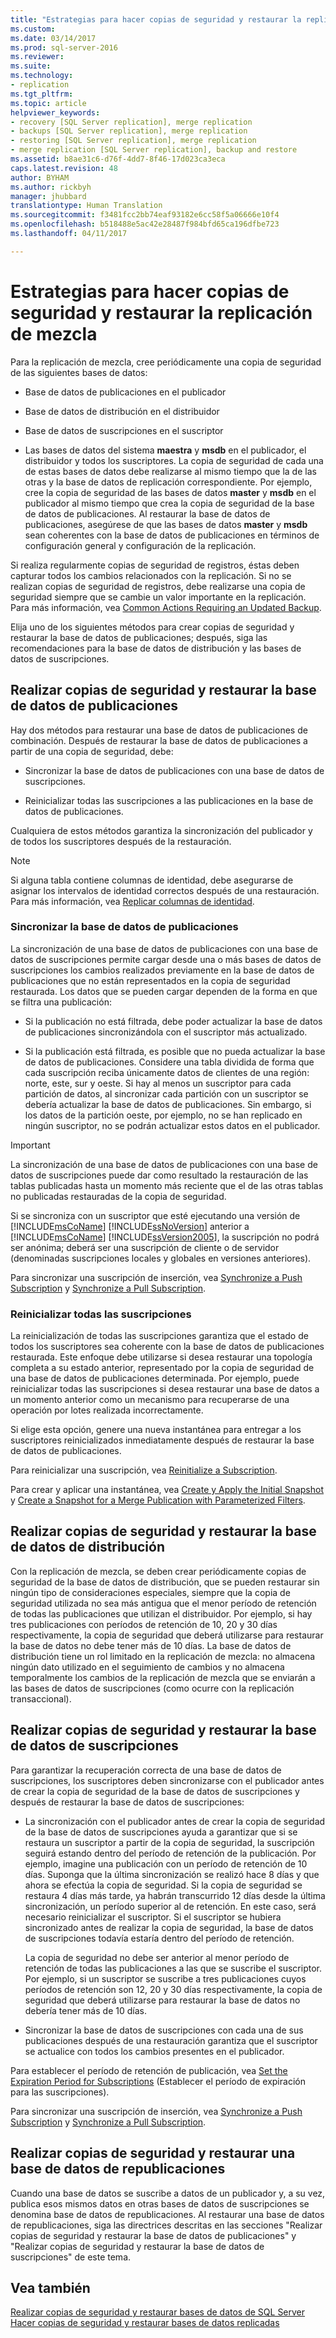 ```yaml
---
title: "Estrategias para hacer copias de seguridad y restaurar la replicación de mezcla | Microsoft Docs"
ms.custom: 
ms.date: 03/14/2017
ms.prod: sql-server-2016
ms.reviewer: 
ms.suite: 
ms.technology:
- replication
ms.tgt_pltfrm: 
ms.topic: article
helpviewer_keywords:
- recovery [SQL Server replication], merge replication
- backups [SQL Server replication], merge replication
- restoring [SQL Server replication], merge replication
- merge replication [SQL Server replication], backup and restore
ms.assetid: b8ae31c6-d76f-4dd7-8f46-17d023ca3eca
caps.latest.revision: 48
author: BYHAM
ms.author: rickbyh
manager: jhubbard
translationtype: Human Translation
ms.sourcegitcommit: f3481fcc2bb74eaf93182e6cc58f5a06666e10f4
ms.openlocfilehash: b518488e5ac42e28487f984bfd65ca196dfbe723
ms.lasthandoff: 04/11/2017

---
```

# <a name="strategies-for-backing-up-and-restoring-merge-replication"></a>Estrategias para hacer copias de seguridad y restaurar la replicación de mezcla
  Para la replicación de mezcla, cree periódicamente una copia de seguridad de las siguientes bases de datos:  
  
-   Base de datos de publicaciones en el publicador  
  
-   Base de datos de distribución en el distribuidor  
  
-   Base de datos de suscripciones en el suscriptor  
  
-   Las bases de datos del sistema **maestra** y **msdb** en el publicador, el distribuidor y todos los suscriptores. La copia de seguridad de cada una de estas bases de datos debe realizarse al mismo tiempo que la de las otras y la base de datos de replicación correspondiente. Por ejemplo, cree la copia de seguridad de las bases de datos **master** y **msdb** en el publicador al mismo tiempo que crea la copia de seguridad de la base de datos de publicaciones. Al restaurar la base de datos de publicaciones, asegúrese de que las bases de datos **master** y **msdb** sean coherentes con la base de datos de publicaciones en términos de configuración general y configuración de la replicación.  
  
 Si realiza regularmente copias de seguridad de registros, éstas deben capturar todos los cambios relacionados con la replicación. Si no se realizan copias de seguridad de registros, debe realizarse una copia de seguridad siempre que se cambie un valor importante en la replicación. Para más información, vea [Common Actions Requiring an Updated Backup](../../../relational-databases/replication/administration/common-actions-requiring-an-updated-backup.md).  
  
 Elija uno de los siguientes métodos para crear copias de seguridad y restaurar la base de datos de publicaciones; después, siga las recomendaciones para la base de datos de distribución y las bases de datos de suscripciones.  
  
## <a name="backing-up-and-restoring-the-publication-database"></a>Realizar copias de seguridad y restaurar la base de datos de publicaciones  
 Hay dos métodos para restaurar una base de datos de publicaciones de combinación. Después de restaurar la base de datos de publicaciones a partir de una copia de seguridad, debe:  
  
-   Sincronizar la base de datos de publicaciones con una base de datos de suscripciones.  
  
-   Reinicializar todas las suscripciones a las publicaciones en la base de datos de publicaciones.  
  
 Cualquiera de estos métodos garantiza la sincronización del publicador y de todos los suscriptores después de la restauración.  
  
> [!NOTE]  
>  Si alguna tabla contiene columnas de identidad, debe asegurarse de asignar los intervalos de identidad correctos después de una restauración. Para más información, vea [Replicar columnas de identidad](../../../relational-databases/replication/publish/replicate-identity-columns.md).  
  
### <a name="synchronizing-the-publication-database"></a>Sincronizar la base de datos de publicaciones  
 La sincronización de una base de datos de publicaciones con una base de datos de suscripciones permite cargar desde una o más bases de datos de suscripciones los cambios realizados previamente en la base de datos de publicaciones que no están representados en la copia de seguridad restaurada. Los datos que se pueden cargar dependen de la forma en que se filtra una publicación:  
  
-   Si la publicación no está filtrada, debe poder actualizar la base de datos de publicaciones sincronizándola con el suscriptor más actualizado.  
  
-   Si la publicación está filtrada, es posible que no pueda actualizar la base de datos de publicaciones. Considere una tabla dividida de forma que cada suscripción reciba únicamente datos de clientes de una región: norte, este, sur y oeste. Si hay al menos un suscriptor para cada partición de datos, al sincronizar cada partición con un suscriptor se debería actualizar la base de datos de publicaciones. Sin embargo, si los datos de la partición oeste, por ejemplo, no se han replicado en ningún suscriptor, no se podrán actualizar estos datos en el publicador.  
  
> [!IMPORTANT]  
>  La sincronización de una base de datos de publicaciones con una base de datos de suscripciones puede dar como resultado la restauración de las tablas publicadas hasta un momento más reciente que el de las otras tablas no publicadas restauradas de la copia de seguridad.  
  
 Si se sincroniza con un suscriptor que esté ejecutando una versión de [!INCLUDE[msCoName](../../../includes/msconame-md.md)] [!INCLUDE[ssNoVersion](../../../includes/ssnoversion-md.md)] anterior a [!INCLUDE[msCoName](../../../includes/msconame-md.md)] [!INCLUDE[ssVersion2005](../../../includes/ssversion2005-md.md)], la suscripción no podrá ser anónima; deberá ser una suscripción de cliente o de servidor (denominadas suscripciones locales y globales en versiones anteriores).  
  
 Para sincronizar una suscripción de inserción, vea [Synchronize a Push Subscription](../../../relational-databases/replication/synchronize-a-push-subscription.md) y [Synchronize a Pull Subscription](../../../relational-databases/replication/synchronize-a-pull-subscription.md).  
  
### <a name="reinitializing-all-subscriptions"></a>Reinicializar todas las suscripciones  
 La reinicialización de todas las suscripciones garantiza que el estado de todos los suscriptores sea coherente con la base de datos de publicaciones restaurada. Este enfoque debe utilizarse si desea restaurar una topología completa a su estado anterior, representado por la copia de seguridad de una base de datos de publicaciones determinada. Por ejemplo, puede reinicializar todas las suscripciones si desea restaurar una base de datos a un momento anterior como un mecanismo para recuperarse de una operación por lotes realizada incorrectamente.  
  
 Si elige esta opción, genere una nueva instantánea para entregar a los suscriptores reinicializados inmediatamente después de restaurar la base de datos de publicaciones.  
  
 Para reinicializar una suscripción, vea [Reinitialize a Subscription](../../../relational-databases/replication/reinitialize-a-subscription.md).  
  
 Para crear y aplicar una instantánea, vea [Create y Apply the Initial Snapshot](../../../relational-databases/replication/create-and-apply-the-initial-snapshot.md) y [Create a Snapshot for a Merge Publication with Parameterized Filters](../../../relational-databases/replication/create-a-snapshot-for-a-merge-publication-with-parameterized-filters.md).  
  
## <a name="backing-up-and-restoring-the-distribution-database"></a>Realizar copias de seguridad y restaurar la base de datos de distribución  
 Con la replicación de mezcla, se deben crear periódicamente copias de seguridad de la base de datos de distribución, que se pueden restaurar sin ningún tipo de consideraciones especiales, siempre que la copia de seguridad utilizada no sea más antigua que el menor período de retención de todas las publicaciones que utilizan el distribuidor. Por ejemplo, si hay tres publicaciones con períodos de retención de 10, 20 y 30 días respectivamente, la copia de seguridad que deberá utilizarse para restaurar la base de datos no debe tener más de 10 días. La base de datos de distribución tiene un rol limitado en la replicación de mezcla: no almacena ningún dato utilizado en el seguimiento de cambios y no almacena temporalmente los cambios de la replicación de mezcla que se enviarán a las bases de datos de suscripciones (como ocurre con la replicación transaccional).  
  
## <a name="backing-up-and-restoring-a-subscription-database"></a>Realizar copias de seguridad y restaurar la base de datos de suscripciones  
 Para garantizar la recuperación correcta de una base de datos de suscripciones, los suscriptores deben sincronizarse con el publicador antes de crear la copia de seguridad de la base de datos de suscripciones y después de restaurar la base de datos de suscripciones:  
  
-   La sincronización con el publicador antes de crear la copia de seguridad de la base de datos de suscripciones ayuda a garantizar que si se restaura un suscriptor a partir de la copia de seguridad, la suscripción seguirá estando dentro del período de retención de la publicación. Por ejemplo, imagine una publicación con un período de retención de 10 días. Suponga que la última sincronización se realizó hace 8 días y que ahora se efectúa la copia de seguridad. Si la copia de seguridad se restaura 4 días más tarde, ya habrán transcurrido 12 días desde la última sincronización, un período superior al de retención. En este caso, será necesario reinicializar el suscriptor. Si el suscriptor se hubiera sincronizado antes de realizar la copia de seguridad, la base de datos de suscripciones todavía estaría dentro del período de retención.  
  
     La copia de seguridad no debe ser anterior al menor período de retención de todas las publicaciones a las que se suscribe el suscriptor. Por ejemplo, si un suscriptor se suscribe a tres publicaciones cuyos períodos de retención son 12, 20 y 30 días respectivamente, la copia de seguridad que deberá utilizarse para restaurar la base de datos no debería tener más de 10 días.  
  
-   Sincronizar la base de datos de suscripciones con cada una de sus publicaciones después de una restauración garantiza que el suscriptor se actualice con todos los cambios presentes en el publicador.  
  
 Para establecer el período de retención de publicación, vea [Set the Expiration Period for Subscriptions](../../../relational-databases/replication/publish/set-the-expiration-period-for-subscriptions.md) (Establecer el período de expiración para las suscripciones).  
  
 Para sincronizar una suscripción de inserción, vea [Synchronize a Push Subscription](../../../relational-databases/replication/synchronize-a-push-subscription.md) y [Synchronize a Pull Subscription](../../../relational-databases/replication/synchronize-a-pull-subscription.md).  
  
## <a name="backing-up-and-restoring-a-republishing-database"></a>Realizar copias de seguridad y restaurar una base de datos de republicaciones  
 Cuando una base de datos se suscribe a datos de un publicador y, a su vez, publica esos mismos datos en otras bases de datos de suscripciones se denomina base de datos de republicaciones. Al restaurar una base de datos de republicaciones, siga las directrices descritas en las secciones "Realizar copias de seguridad y restaurar la base de datos de publicaciones" y "Realizar copias de seguridad y restaurar la base de datos de suscripciones" de este tema.  
  
## <a name="see-also"></a>Vea también  
 [Realizar copias de seguridad y restaurar bases de datos de SQL Server](../../../relational-databases/backup-restore/back-up-and-restore-of-sql-server-databases.md)   
 [Hacer copias de seguridad y restaurar bases de datos replicadas](../../../relational-databases/replication/administration/back-up-and-restore-replicated-databases.md)  
  
  

